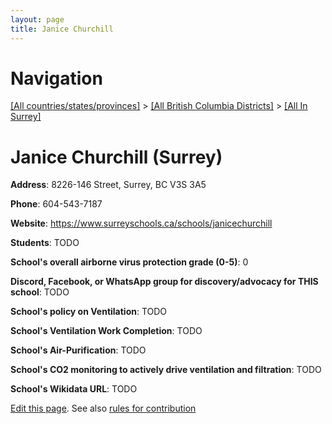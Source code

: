```yaml
---
layout: page
title: Janice Churchill
---
```

# Navigation

[[All countries/states/provinces]](../../..) > [[All British Columbia Districts]](../..) > [[All In Surrey]](..)

# Janice Churchill (Surrey)

**Address**: 8226-146 Street, Surrey, BC V3S 3A5

**Phone**: 604-543-7187

**Website**: <https://www.surreyschools.ca/schools/janicechurchill>

**Students**: TODO

**School's overall airborne virus protection grade (0-5)**: 0

**Discord, Facebook, or WhatsApp group for discovery/advocacy for THIS school**: TODO

**School's policy on Ventilation**: TODO

**School's Ventilation Work Completion**: TODO

**School's Air-Purification**: TODO

**School's CO2 monitoring to actively drive ventilation and filtration**: TODO

**School's Wikidata URL**: TODO


[Edit this page](https://github.com/ventilate-schools/BC/edit/main/./Surrey/Janice_Churchill.md). See also [rules for contribution](../../../contribution-rules/)